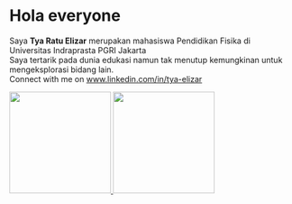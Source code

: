 # Hola everyone

Saya **Tya Ratu Elizar** merupakan mahasiswa Pendidikan Fisika di Universitas Indraprasta PGRI Jakarta <br>
Saya tertarik pada dunia edukasi namun tak menutup kemungkinan untuk mengeksplorasi bidang lain.<br>
Connect with me on www.linkedin.com/in/tya-elizar

<p align="left">
<a href="https://github.com/tyaelizar">
  <img height="180em" src="https://github-readme-stats-eight-theta.vercel.app/api?username=tyaelizar&show_icons=true&theme=algolia&include_all_commits=true&count_private=true"/>
  <img height="180em" src="https://github-readme-stats-eight-theta.vercel.app/api/top-langs/?username=tyaelizar&layout=compact&langs_count=8&theme=algolia"/>
</a>
</p>
